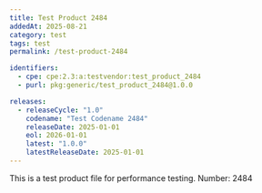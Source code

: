 ```yaml
---
title: Test Product 2484
addedAt: 2025-08-21
category: test
tags: test
permalink: /test-product-2484

identifiers:
  - cpe: cpe:2.3:a:testvendor:test_product_2484
  - purl: pkg:generic/test_product_2484@1.0.0

releases:
  - releaseCycle: "1.0"
    codename: "Test Codename 2484"
    releaseDate: 2025-01-01
    eol: 2026-01-01
    latest: "1.0.0"
    latestReleaseDate: 2025-01-01
---
```


This is a test product file for performance testing. Number: 2484

